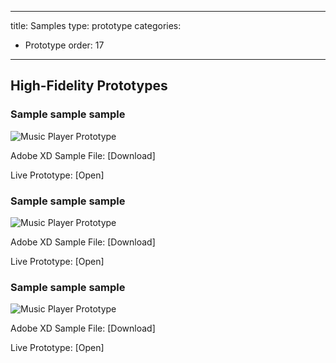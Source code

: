 
---
title: Samples
type: prototype
categories: 
- Prototype
order: 17
---

## High-Fidelity Prototypes

### Sample sample sample

![Music Player Prototype](http://f.cl.ly/items/1n1a251W2j0U321o2b06/Music%20Player%20demo.gif)

Adobe XD Sample File: [Download]

Live Prototype: [Open]



### Sample sample sample

![Music Player Prototype](http://f.cl.ly/items/1n1a251W2j0U321o2b06/Music%20Player%20demo.gif)

Adobe XD Sample File: [Download]

Live Prototype: [Open]



### Sample sample sample

![Music Player Prototype](http://f.cl.ly/items/1n1a251W2j0U321o2b06/Music%20Player%20demo.gif)

Adobe XD Sample File: [Download]

Live Prototype: [Open]
